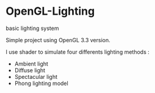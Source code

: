 # OpenGL-Lighting
basic lighting system

Simple project using OpenGL 3.3 version.

I use shader to simulate four differents lighting methods : 
- Ambient light
- Diffuse light
- Spectacular light
- Phong lighting model

